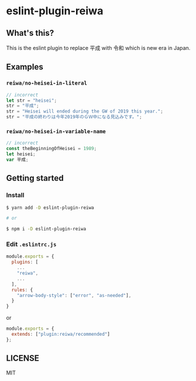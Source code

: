 # eslint-plugin-reiwa

## What's this?

This is the eslint plugin to replace 平成 with 令和 which is new era in Japan.

## Examples

### `reiwa/no-heisei-in-literal`

```js
// incorrect
let str = "heisei";
str = "平成";
str = "Heisei will ended during the GW of 2019 this year.";
str = "平成の終わりは今年2019年のＧＷ中になる見込みです。";
```

### `reiwa/no-heisei-in-variable-name`

```js
// incorrect
const theBeginningOfHeisei = 1989;
let heisei;
var 平成;
```

## Getting started

### Install

```sh
$ yarn add -D eslint-plugin-reiwa

# or

$ npm i -D eslint-plugin-reiwa
```

### Edit `.eslintrc.js`

```js
module.exports = {
  plugins: [
    ...
    "reiwa",
    ...
  ],
  rules: {
    "arrow-body-style": ["error", "as-needed"],
  }
}
```

or

```js
module.exports = {
  extends: ["plugin:reiwa/recommended"]
};
```

## LICENSE

MIT
